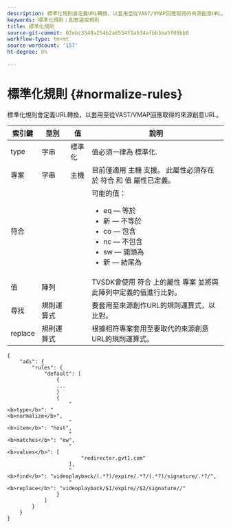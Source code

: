 ```yaml
---
description: 標準化規則會定義URL轉換，以套用至從VAST/VMAP回應取得的來源創意URL。
keywords: 標準化規則；創意選取規則
title: 標準化規則
source-git-commit: 02ebc3548a254b2a6554f1ab34afbb3ea5f09bb8
workflow-type: tm+mt
source-wordcount: '157'
ht-degree: 0%

---
```


# 標準化規則 {#normalize-rules}

標準化規則會定義URL轉換，以套用至從VAST/VMAP回應取得的來源創意URL。

<table id="table_ljp_tgx_hz">  
 <thead> 
  <tr> 
   <th class="entry"><b>索引鍵</b></th> 
   <th class="entry"><b>型別</b></th> 
   <th class="entry"><b>值</b></th> 
   <th class="entry"><b>說明</b></th>
  </tr> 
 </thead>
 <tbody> 
  <tr> 
   <td><span class="codeph"> type</span></td> 
   <td><span class="codeph"> 字串</span></td> 
   <td><span class="codeph"> 標準化</span></td> 
   <td>值必須一律為 <span class="codeph"> 標準化</span>.</td> 
  </tr> 
  <tr> 
   <td><span class="codeph"> 專案</span></td> 
   <td><span class="codeph"> 字串</span></td> 
   <td><span class="codeph"> 主機</span></td> 
   <td>目前僅適用 <span class="codeph"> 主機</span> 支援。 此屬性必須存在於 <span class="codeph"> 符合</span> 和 <span class="codeph"> 值</span> 屬性已定義。</td> 
  </tr> 
  <tr> 
   <td><span class="codeph"> 符合</span></td> 
   <td></td> 
   <td></td> 
   <td>可能的值：
    <ul id="ul_tnf_2hx_hz"> 
     <li><span class="codeph"> eq</span>  — 等於</li> 
     <li><span class="codeph"> 新</span>  — 不等於</li> 
     <li><span class="codeph"> co</span>  — 包含</li> 
     <li><span class="codeph"> nc</span>  — 不包含</li> 
     <li><span class="codeph"> sw</span>  — 開頭為</li> 
     <li><span class="codeph"> 新</span>  — 結尾為</li> 
    </ul></td> 
  </tr> 
  <tr> 
   <td><span class="codeph"> 值</span></td> 
   <td><span class="codeph"> 陣列</span></td> 
   <td></td> 
   <td>TVSDK會使用 <span class="codeph"> 符合</span> 上的屬性 <span class="codeph"> 專案</span> 並將與此陣列中定義的值進行比對。</td> 
  </tr> 
  <tr> 
   <td><span class="codeph"> 尋找</span></td> 
   <td><span class="codeph"> 規則運算式</span></td> 
   <td></td> 
   <td> 要套用至來源創作URL的規則運算式，以比對。</td> 
  </tr> 
  <tr> 
   <td><span class="codeph"> replace</span></td> 
   <td><span class="codeph"> 規則運算式</span></td> 
   <td></td> 
   <td> 根據相符專案套用至要取代的來源創意URL的規則運算式。</td> 
  </tr> 
 </tbody> 
</table>

```
{
    "ads": {
        "rules": {
            "default": [
                {
                ...
                }
                {
                    "
<b>type</b>": "
<b>normalize</b>",
                    "
<b>item</b>": "host",
                    "
<b>matches</b>": "ew",
                    "
<b>values</b>": [
                        "redirector.gvt1.com"
                    ],
                    "
<b>find</b>": "videoplayback/(.*?)/expire/.*?/(.*?)/signature/.*?/",
                    "
<b>replace</b>": "videoplayback/$1/expire//$2/signature//"
                }                
            ]
        }
    }
}
```
